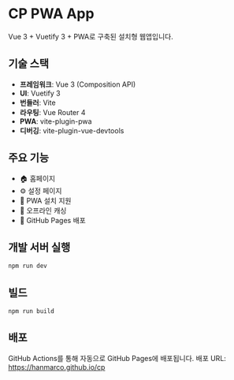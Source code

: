 # CP PWA App

Vue 3 + Vuetify 3 + PWA로 구축된 설치형 웹앱입니다.

## 기술 스택

- **프레임워크**: Vue 3 (Composition API)
- **UI**: Vuetify 3
- **번들러**: Vite
- **라우팅**: Vue Router 4
- **PWA**: vite-plugin-pwa
- **디버깅**: vite-plugin-vue-devtools

## 주요 기능

- 🏠 홈페이지
- ⚙️ 설정 페이지
- 📱 PWA 설치 지원
- 🔄 오프라인 캐싱
- 🚀 GitHub Pages 배포

## 개발 서버 실행

```bash
npm run dev
```

## 빌드

```bash
npm run build
```

## 배포

GitHub Actions를 통해 자동으로 GitHub Pages에 배포됩니다.
배포 URL: https://hanmarco.github.io/cp

